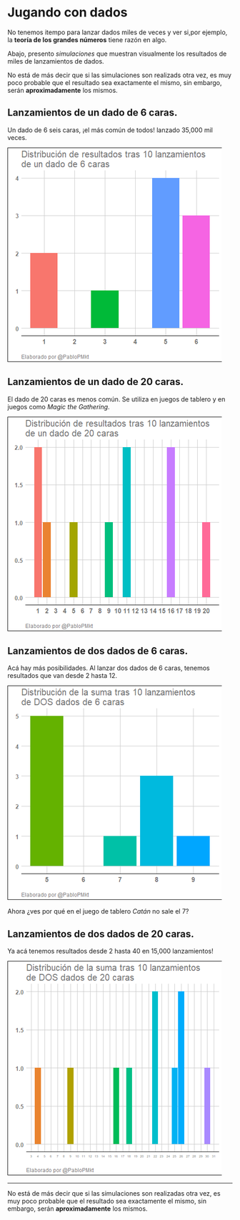 # Jugando con dados
No tenemos itempo para lanzar dados miles de veces y ver si,por ejemplo, la **teoría de los grandes números** tiene razón en algo.

Abajo, presento *simulaciones* que muestran visualmente los resultados de miles de lanzamientos de dados.

No está de más decir que si las simulaciones son realizads otra vez, es muy poco probable que el resultado sea exactamente el mismo, sin embargo, serán **aproximadamente** los mismos.

## Lanzamientos de un dado de 6 caras.
Un dado de 6 seis caras, ¡el más común de todos! lanzado 35,000 mil veces.

<p align="center">

![](https://github.com/PabloDataLib/Simulaciones_dados/blob/master/imgs/Dado_6_caras.gif)

</p>

## Lanzamientos de un dado de 20 caras.

El dado de 20 caras es menos común. Se utiliza en juegos de tablero y en juegos como *Magic the Gathering*.

<p align="center">

![](https://github.com/PabloDataLib/Simulaciones_dados/blob/master/imgs/Dado_20_caras.gif)

</p>

## Lanzamientos de dos dados de 6 caras.
Acá hay más posibilidades. Al lanzar dos dados de 6 caras, tenemos resultados que van desde 2 hasta 12.

<p align="center">

![](https://github.com/PabloDataLib/Simulaciones_dados/blob/master/imgs/2_Dados_6_caras.gif)

</p>

Ahora ¿ves por qué en el juego de tablero *Catán* no sale el 7?

## Lanzamientos de dos dados de 20 caras.
Ya acá tenemos resultados desde 2 hasta 40 en 15,000 lanzamientos!

<p align="center">

![](https://github.com/PabloDataLib/Simulaciones_dados/blob/master/imgs/2_Dados_20_caras.gif)

</p>

***

No está de más decir que si las simulaciones son realizadas otra vez, es muy poco probable que el resultado sea exactamente el mismo, sin embargo, serán **aproximadamente** los mismos.
